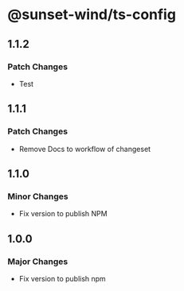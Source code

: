 # @sunset-wind/ts-config

## 1.1.2

### Patch Changes

- Test

## 1.1.1

### Patch Changes

- Remove Docs to workflow of changeset

## 1.1.0

### Minor Changes

- Fix version to publish NPM

## 1.0.0

### Major Changes

- Fix version to publish npm
